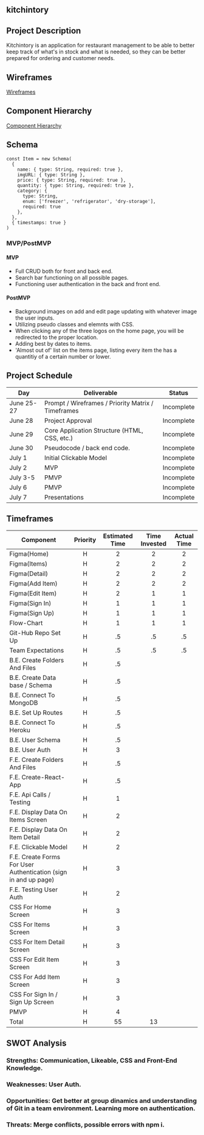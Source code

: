 ## kitchintory

## Project Description
Kitchintory is an application for restaurant management to be able to better keep track of what's in stock and what is needed, so they can be better prepared for ordering and customer needs. 

## Wireframes
[Wireframes](https://www.figma.com/file/R5kAmuUW4CBAAPc2hMXrzt/Inventory?node-id=0%3A1&frame-preset-name=Desktop)

## Component Hierarchy
[Component Hierarchy](https://whimsical.com/p3-kitchntory-VXuCpdbZA9bXaRWaTE2ubN)

## Schema

```
const Item = new Schema(
  {
    name: { type: String, required: true },
    imgURL: { type: String },
    price: { type: String, required: true },
    quantity: { type: String, required: true },
    category: {
      type: String,
      enum: ['freezer', 'refrigerator', 'dry-storage'],
      required: true
    },
  },
  { timestamps: true }
)
```

### MVP/PostMVP
#### MVP 
-  Full CRUD both for front and back end.
-  Search bar functioning on all possible pages.
-  Functioning user authentication in the back and front end.


#### PostMVP  
- Background images on add and edit page updating with whatever image the user inputs.
- Utilizing pseudo classes and elemnts with CSS.
- When clicking any of the three logos on the home page, you will be redirected to the proper location.
- Adding best by dates to items.
- 'Almost out of' list on the items page, listing every item the has a quantitiy of a certain number or lower.


## Project Schedule
|  Day | Deliverable | Status
|---|---| ---|
|June 25-27| Prompt / Wireframes / Priority Matrix / Timeframes | Incomplete
|June 28| Project Approval | Incomplete
|June 29| Core Application Structure (HTML, CSS, etc.) | Incomplete
|June 30| Pseudocode / back end code.| Incomplete
|July 1| Initial Clickable Model  | Incomplete
|July 2| MVP | Incomplete
|July 3-5| PMVP | Incomplete
|July 6| PMVP | Incomplete
|July 7| Presentations | Incomplete

## Timeframes

| Component | Priority | Estimated Time | Time Invested | Actual Time |
| --- | :---: |  :---: | :---: | :---: |
| Figma(Home) | H | 2 | 2 | 2 |
| Figma(Items) | H | 2 | 2 | 2 |
| Figma(Detail) | H | 2 | 2 | 2 |
| Figma(Add Item) | H | 2 | 2 | 2 |
| Figma(Edit Item) | H | 2 | 1 | 1 |
| Figma(Sign In) | H | 1 | 1 | 1 |
| Figma(Sign Up) | H | 1 | 1 | 1 |
| Flow-Chart | H | 1 | 1 | 1 |
| Git-Hub Repo Set Up | H | .5 | .5 | .5 |
| Team Expectations | H | .5 | .5 | .5 |
| B.E. Create Folders And Files | H | .5 |  |  |
| B.E. Create Data base / Schema | H | .5 |  |  |
| B.E. Connect To MongoDB | H | .5 |  |  |
| B.E. Set Up Routes | H | .5 |  |  |
| B.E. Connect To Heroku | H | .5 |  |  |
| B.E. User Schema | H | .5 |  |  |
| B.E. User Auth | H | 3 |  |  |
| F.E. Create Folders And Files | H | .5 |  |  |
| F.E. Create-React-App | H | .5 |  |  |
| F.E. Api Calls / Testing | H | 1 |  |  |
| F.E. Display Data On Items Screen | H | 2 |  |  |
| F.E. Display Data On Item Detail| H | 2 |  |  |
| F.E. Clickable Model | H | 2 |  |  |
| F.E. Create Forms For User Authentication (sign in and up page) | H | 3 |  |  |
| F.E. Testing User Auth | H | 2 |  |  |
| CSS For Home Screen | H | 3 |  |  |
| CSS For Items Screen | H | 3 |  |  |
| CSS For Item Detail Screen | H | 3 |  |  |
| CSS For Edit Item Screen | H | 3 |  |  |
| CSS For Add Item Screen | H | 3 |  |  |
| CSS For Sign In / Sign Up Screen | H | 3 |  |  |
| PMVP | H | 4 |  |  |
| Total | H | 55 | 13 |  |


## SWOT Analysis
### Strengths: Communication, Likeable, CSS and Front-End Knowledge.
### Weaknesses: User Auth.
### Opportunities: Get better at group dinamics and understanding of Git in a team environment. Learning more on authentication.
### Threats: Merge conflicts, possible errors with npm i.
